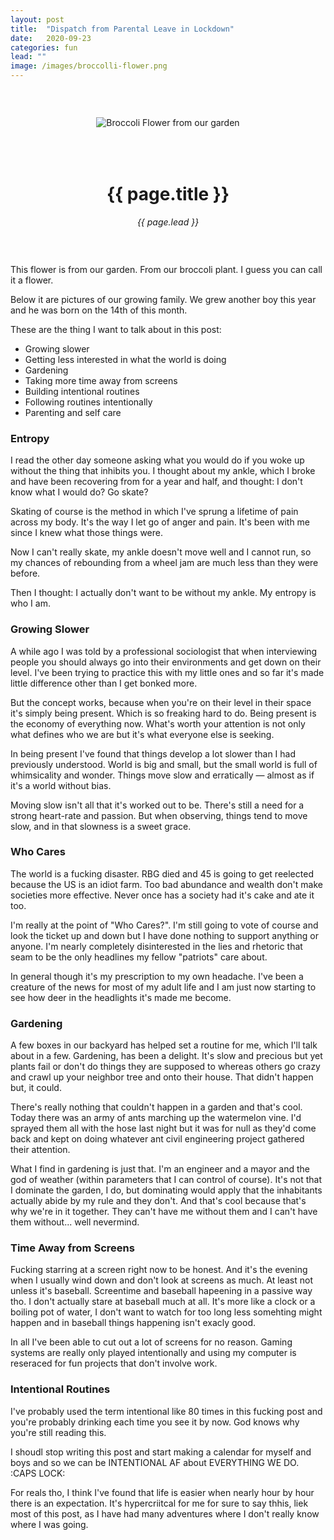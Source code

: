 ```yaml
---
layout: post
title:  "Dispatch from Parental Leave in Lockdown"
date:   2020-09-23
categories: fun 
lead: ""
image: /images/broccolli-flower.png
---
```


<div style="margin: 0 auto; text-align:center;padding:45px 0;">
<div style="padding-bottom: 50px;"><img src="{{ page.image }}" alt="Broccoli Flower from our garden" /></div>
<h1>{{ page.title }}</h1>
<em>{{ page.lead }}</em>
</div>


This flower is from our garden. From our broccoli plant. I guess you can call it a flower. 

Below it are pictures of our growing family. We grew another boy this year and he was born on the 14th of this month. 

These are the thing I want to talk about in this post:

- Growing slower
- Getting less interested in what the world is doing
- Gardening
- Taking more time away from screens
- Building intentional routines
- Following routines intentionally 
- Parenting and self care

### Entropy

I read the other day someone asking what you would do if you woke up without the thing that inhibits you. I thought about my ankle, which I broke and have been recovering from for a year and half, and thought: I don't know what I would do? Go skate? 

Skating of course is the method in which I've sprung a lifetime of pain across my body. It's the way I let go of anger and pain. It's been with me since I knew what those things were. 

Now I can't really skate, my ankle doesn't move well and I cannot run, so my chances of rebounding from a wheel jam are much less than they were before. 

Then I thought: I actually don't want to be without my ankle. My entropy is who I am.

### Growing Slower

A while ago I was told by a professional sociologist that when interviewing people you should always go into their environments and get down on their level. I've been trying to practice this with my little ones and so far it's made little difference other than I get bonked more.

But the concept works, because when you're on their level in their space it's simply being present. Which is so freaking hard to do. Being present is the economy of everything now. What's worth your attention is not only what defines who we are but it's what everyone else is seeking.

In being present I've found that things develop a lot slower than I had previously understood. World is big and small, but the small world is full of whimsicality and wonder. Things move slow and erratically — almost as if it's a world without bias.

Moving slow isn't all that it's worked out to be. There's still a need for a strong heart-rate and passion. But when observing, things tend to move slow, and in that slowness is a sweet grace.

### Who Cares

The world is a fucking disaster. RBG died and 45 is going to get reelected because the US is an idiot farm. Too bad abundance and wealth don't make societies more effective. Never once has a society had it's cake and ate it too.

I'm really at the point of "Who Cares?". I'm still going to vote of course and look the ticket up and down but I have done nothing to support anything or anyone. I'm nearly completely disinterested in the lies and rhetoric that seam to be the only headlines my fellow "patriots" care about.

In general though it's my prescription to my own headache. I've been a creature of the news for most of my adult life and I am just now starting to see how deer in the headlights it's made me become.

### Gardening

A few boxes in our backyard has helped set a routine for me, which I'll talk about in a few. Gardening, has been a delight. It's slow and precious but yet plants fail or don't do things they are supposed to whereas others go crazy and crawl up your neighbor tree and onto their house. That didn't happen but, it could.

There's really nothing that couldn't happen in a garden and that's cool. Today there was an army of ants marching up the watermelon vine. I'd sprayed them all with the hose last night but it was for null as they'd come back and kept on doing whatever ant civil engineering project gathered their attention.

What I find in gardening is just that. I'm an engineer and a mayor and the god of weather (within parameters that I can control of course). It's not that I dominate the garden, I do, but dominating would apply that the inhabitants actually abide by my rule and they don't. And that's cool because that's why we're in it together. They can't have me without them and I can't have them without... well nevermind.

### Time Away from Screens

Fucking starring at a screen right now to be honest. And it's the evening when I usually wind down and don't look at screens as much. At least not unless it's baseball. Screentime and baseball hapeening in a passive way tho. I don't actually stare at baseball much at all. It's more like a clock or a boiling pot of water, I don't want to watch for too long less somehting might happen and in baseball things happening isn't exacly good.

In all I've been able to cut out a lot of screens for no reason. Gaming systems are really only played intentionally and using my computer is reseraced for fun projects that don't involve work.

### Intentional Routines

I've probably used the term intentional like 80 times in this fucking post and you're probably drinking each time you see it by now. God knows why you're still reading this. 

I shoudl stop writing this post and start making a calendar for myself and boys and so we can be INTENTIONAL AF about EVERYTHING WE DO. :CAPS LOCK:

For reals tho, I think I've found that life is easier when nearly hour by hour there is an expectation. It's hypercriitcal for me for sure to say thhis, liek most of this post, as I have had many adventures where I don't really know where I was going.